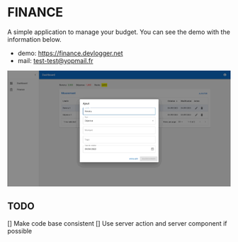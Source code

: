 # FINANCE

A simple application to manage your budget. You can see the demo with the information below.

- demo: <https://finance.devlogger.net>
- mail: <test-test@yopmail.fr>

![Finance demo](https://github.com/heryTz/finance/blob/main/demo.gif)

## TODO

[] Make code base consistent
[] Use server action and server component if possible
